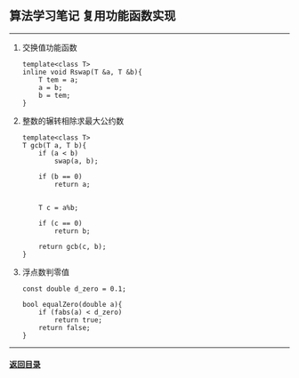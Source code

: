 ## 算法学习笔记 复用功能函数实现
---

1. 交换值功能函数
    ```
    template<class T>
    inline void Rswap(T &a, T &b){
        T tem = a;
        a = b;
        b = tem;
    }
    ```
2. 整数的辗转相除求最大公约数
    ```
    template<class T>
    T gcb(T a, T b){
        if (a < b)
            swap(a, b);

        if (b == 0)
            return a;


        T c = a%b;

        if (c == 0)
            return b;

        return gcb(c, b);
    }
    ```
3. 浮点数判零值
    ```
    const double d_zero = 0.1;

    bool equalZero(double a){
        if (fabs(a) < d_zero)
            return true;
        return false;
    }
    ```


---

#### [返回目录](./)
